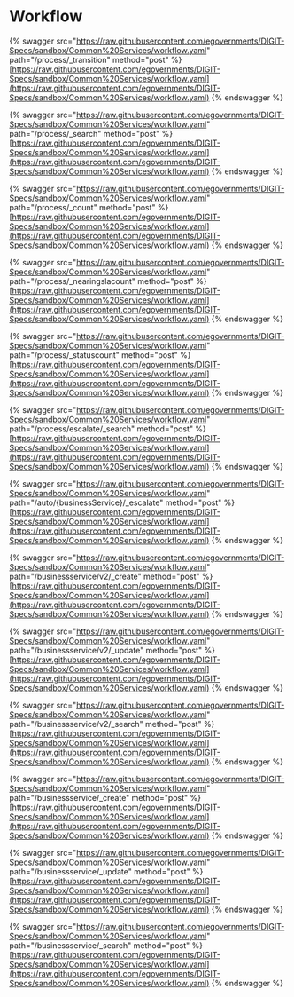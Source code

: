 # Workflow



{% swagger src="https://raw.githubusercontent.com/egovernments/DIGIT-Specs/sandbox/Common%20Services/workflow.yaml" path="/process/_transition" method="post" %}
[https://raw.githubusercontent.com/egovernments/DIGIT-Specs/sandbox/Common%20Services/workflow.yaml](https://raw.githubusercontent.com/egovernments/DIGIT-Specs/sandbox/Common%20Services/workflow.yaml)
{% endswagger %}

{% swagger src="https://raw.githubusercontent.com/egovernments/DIGIT-Specs/sandbox/Common%20Services/workflow.yaml" path="/process/_search" method="post" %}
[https://raw.githubusercontent.com/egovernments/DIGIT-Specs/sandbox/Common%20Services/workflow.yaml](https://raw.githubusercontent.com/egovernments/DIGIT-Specs/sandbox/Common%20Services/workflow.yaml)
{% endswagger %}

{% swagger src="https://raw.githubusercontent.com/egovernments/DIGIT-Specs/sandbox/Common%20Services/workflow.yaml" path="/process/_count" method="post" %}
[https://raw.githubusercontent.com/egovernments/DIGIT-Specs/sandbox/Common%20Services/workflow.yaml](https://raw.githubusercontent.com/egovernments/DIGIT-Specs/sandbox/Common%20Services/workflow.yaml)
{% endswagger %}

{% swagger src="https://raw.githubusercontent.com/egovernments/DIGIT-Specs/sandbox/Common%20Services/workflow.yaml" path="/process/_nearingslacount" method="post" %}
[https://raw.githubusercontent.com/egovernments/DIGIT-Specs/sandbox/Common%20Services/workflow.yaml](https://raw.githubusercontent.com/egovernments/DIGIT-Specs/sandbox/Common%20Services/workflow.yaml)
{% endswagger %}

{% swagger src="https://raw.githubusercontent.com/egovernments/DIGIT-Specs/sandbox/Common%20Services/workflow.yaml" path="/process/_statuscount" method="post" %}
[https://raw.githubusercontent.com/egovernments/DIGIT-Specs/sandbox/Common%20Services/workflow.yaml](https://raw.githubusercontent.com/egovernments/DIGIT-Specs/sandbox/Common%20Services/workflow.yaml)
{% endswagger %}

{% swagger src="https://raw.githubusercontent.com/egovernments/DIGIT-Specs/sandbox/Common%20Services/workflow.yaml" path="/process/escalate/_search" method="post" %}
[https://raw.githubusercontent.com/egovernments/DIGIT-Specs/sandbox/Common%20Services/workflow.yaml](https://raw.githubusercontent.com/egovernments/DIGIT-Specs/sandbox/Common%20Services/workflow.yaml)
{% endswagger %}

{% swagger src="https://raw.githubusercontent.com/egovernments/DIGIT-Specs/sandbox/Common%20Services/workflow.yaml" path="/auto/{businessService}/_escalate" method="post" %}
[https://raw.githubusercontent.com/egovernments/DIGIT-Specs/sandbox/Common%20Services/workflow.yaml](https://raw.githubusercontent.com/egovernments/DIGIT-Specs/sandbox/Common%20Services/workflow.yaml)
{% endswagger %}

{% swagger src="https://raw.githubusercontent.com/egovernments/DIGIT-Specs/sandbox/Common%20Services/workflow.yaml" path="/businessservice/v2/_create" method="post" %}
[https://raw.githubusercontent.com/egovernments/DIGIT-Specs/sandbox/Common%20Services/workflow.yaml](https://raw.githubusercontent.com/egovernments/DIGIT-Specs/sandbox/Common%20Services/workflow.yaml)
{% endswagger %}

{% swagger src="https://raw.githubusercontent.com/egovernments/DIGIT-Specs/sandbox/Common%20Services/workflow.yaml" path="/businessservice/v2/_update" method="post" %}
[https://raw.githubusercontent.com/egovernments/DIGIT-Specs/sandbox/Common%20Services/workflow.yaml](https://raw.githubusercontent.com/egovernments/DIGIT-Specs/sandbox/Common%20Services/workflow.yaml)
{% endswagger %}

{% swagger src="https://raw.githubusercontent.com/egovernments/DIGIT-Specs/sandbox/Common%20Services/workflow.yaml" path="/businessservice/v2/_search" method="post" %}
[https://raw.githubusercontent.com/egovernments/DIGIT-Specs/sandbox/Common%20Services/workflow.yaml](https://raw.githubusercontent.com/egovernments/DIGIT-Specs/sandbox/Common%20Services/workflow.yaml)
{% endswagger %}

{% swagger src="https://raw.githubusercontent.com/egovernments/DIGIT-Specs/sandbox/Common%20Services/workflow.yaml" path="/businessservice/_create" method="post" %}
[https://raw.githubusercontent.com/egovernments/DIGIT-Specs/sandbox/Common%20Services/workflow.yaml](https://raw.githubusercontent.com/egovernments/DIGIT-Specs/sandbox/Common%20Services/workflow.yaml)
{% endswagger %}

{% swagger src="https://raw.githubusercontent.com/egovernments/DIGIT-Specs/sandbox/Common%20Services/workflow.yaml" path="/businessservice/_update" method="post" %}
[https://raw.githubusercontent.com/egovernments/DIGIT-Specs/sandbox/Common%20Services/workflow.yaml](https://raw.githubusercontent.com/egovernments/DIGIT-Specs/sandbox/Common%20Services/workflow.yaml)
{% endswagger %}

{% swagger src="https://raw.githubusercontent.com/egovernments/DIGIT-Specs/sandbox/Common%20Services/workflow.yaml" path="/businessservice/_search" method="post" %}
[https://raw.githubusercontent.com/egovernments/DIGIT-Specs/sandbox/Common%20Services/workflow.yaml](https://raw.githubusercontent.com/egovernments/DIGIT-Specs/sandbox/Common%20Services/workflow.yaml)
{% endswagger %}
